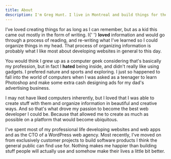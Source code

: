 ```yaml
---
title: About
description: I'm Greg Hunt. I live in Montreal and build things for the web. Here's a little bit more about me.
---
```


I’ve loved creating things for as long as I can remember, but as
a kid this came out mostly in the form of writing. I{' '}
**loved** information and would go through a process of
reading, and re-writing what I've learned so I could organize
things in my head. That process of organizing information is
probably what I like most about developing websites in general
to this day.

You would think I grew up as a computer geek considering that's
basically my profession, but in fact I **hated** being
inside, and didn't really like using gadgets. I prefered nature
and sports and exploring. I just so happened to fall into the
world of computers when I was asked as a teenager to learn
Photoshop and make some extra cash designing ads for my dad's
advertising business.

I may not have liked computers inherently, but I loved that I
was able to create stuff with them and organize information in
beautiful and creative ways. And so that's what drove my passion
to become the best web developer I could be. Because that
allowed me to create as much as possible on a platform that
would become ubiquitous.

I've spent most of my professional life developing websites and
web apps and as the CTO of a WordPress web agency. Most
recently, I've moved on from exclusively customer projects to
build software products I think the general public can find use
for. Nothing makes me happier than building stuff people will
actually use and somehow make their lives a little bit better.
